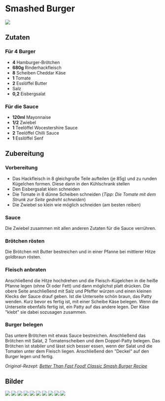 # Smashed Burger

![](/images/smashed-burger.jpg)

## Zutaten

### Für 4 Burger

- **4** Hamburger-Brötchen
- **680g** Rinderhackfleisch
- **8** Scheiben Cheddar Käse
- **1** Tomate
- **2** Esslöffel Butter
- Salz
- **0,2** Eisbergsalat

### Für die Sauce

- **120ml** Mayonnaise
- **1/2** Zwiebel
- **1** Teelöffel Wocestershire Sauce
- **2** Teelöffel Chilli Sauce
- **1** Esslöffel Senf

## Zubereitung

### Vorbereitung

* Das Hackfleisch in 8 gleichgroße Teile aufteilen (je 85g) und zu runden
Kügelchen formen. Diese dann in den Kühlschrank stellen
* Den Eisbergsalat klein schneiden
* Die Tomate in 8 dünne Scheiben schneiden
(*Tipp: Die Tomate mit dem Strunk zur Seite gedreht schneiden*)
* Die Zwiebel so klein wie möglich schneiden (am besten reiben)

### Sauce

Die Zwiebel zusammen mit allen anderen Zutaten für die Sauce verrühren.

### Brötchen rösten

Die Brötchen mit Butter bestreichen und in einer Pfanne bei mittlerer Hitze
goldbraun rösten.

### Fleisch anbraten

Anschließend die Hitze hochdrehen und die Fleisch-Kügelchen in die heiße Pfanne
legen (ohne Öl oder Fett) und dann möglichst platt drücken. Die obere Seite
anschließend mit Salz und Pfeffer würzen und einen kleinen Klecks der Sauce
drauf geben. Ist die Unterseite schön braun, das Patty wenden. Kurz bevor
es fertig ist, mit einer Scheibe Käse belegen. Wenn die Unterseite ebenfalls
fertig ist, ein Patty auf das andere legen. Der Käse "klebt" sie dabei sozusagen
zusammen.

### Burger belegen

Das untere Brötchen mit etwas Sauce bestreichen. Anschließend das Brötchen
mit Salat, 2 Tomatenscheiben und dem Doppel-Patty belegen. Das Brötchen ist
stabiler und lässt sich besser essen, wenn der Salat und die Tomaten unter
dem Fleisch liegen. Anschließend den "Deckel" auf den Burger legen und fertig.

*Original-Rezept: [Better Than Fast Food! Classic Smash Burger Recipe](https://youtu.be/foD42-73wdI)*

## Bilder

![](/images/smashed-burger-1.jpg)
![](/images/smashed-burger-2.jpg)
![](/images/smashed-burger-3.jpg)
![](/images/smashed-burger-4.jpg)
![](/images/smashed-burger-5.jpg)
![](/images/smashed-burger-6.jpg)
![](/images/smashed-burger-7.jpg)
![](/images/smashed-burger-8.jpg)
![](/images/smashed-burger-9.jpg)
![](/images/smashed-burger.jpg)